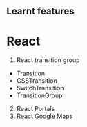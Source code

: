 
## Learnt features
# React
1. React transition group
- Transition
- CSSTransition
- SwitchTransition
- TransitionGroup
2. React Portals
3. React Google Maps